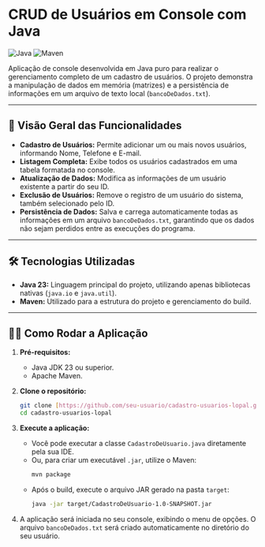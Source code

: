 # CRUD de Usuários em Console com Java

![Java](https://img.shields.io/badge/Java-23-blue.svg) ![Maven](https://img.shields.io/badge/Maven-4.0.0-red.svg)

Aplicação de console desenvolvida em Java puro para realizar o gerenciamento completo de um cadastro de usuários. O projeto demonstra a manipulação de dados em memória (matrizes) e a persistência de informações em um arquivo de texto local (`bancoDeDados.txt`).

---

## 🚀 Visão Geral das Funcionalidades

* **Cadastro de Usuários:** Permite adicionar um ou mais novos usuários, informando Nome, Telefone e E-mail.
* **Listagem Completa:** Exibe todos os usuários cadastrados em uma tabela formatada no console.
* **Atualização de Dados:** Modifica as informações de um usuário existente a partir do seu ID.
* **Exclusão de Usuários:** Remove o registro de um usuário do sistema, também selecionado pelo ID.
* **Persistência de Dados:** Salva e carrega automaticamente todas as informações em um arquivo `bancoDeDados.txt`, garantindo que os dados não sejam perdidos entre as execuções do programa.

---

## 🛠️ Tecnologias Utilizadas

* **Java 23:** Linguagem principal do projeto, utilizando apenas bibliotecas nativas (`java.io` e `java.util`).
* **Maven:** Utilizado para a estrutura do projeto e gerenciamento do build.

---

## 🏃‍♀️ Como Rodar a Aplicação

1.  **Pré-requisitos:**
    * Java JDK 23 ou superior.
    * Apache Maven.

2.  **Clone o repositório:**
    ```bash
    git clone [https://github.com/seu-usuario/cadastro-usuarios-lopal.git](https://github.com/seu-usuario/cadastro-usuarios-lopal.git)
    cd cadastro-usuarios-lopal
    ```

3.  **Execute a aplicação:**
    * Você pode executar a classe `CadastroDeUsuario.java` diretamente pela sua IDE.
    * Ou, para criar um executável `.jar`, utilize o Maven:
        ```bash
        mvn package
        ```
    * Após o build, execute o arquivo JAR gerado na pasta `target`:
        ```bash
        java -jar target/CadastroDeUsuario-1.0-SNAPSHOT.jar
        ```

4.  A aplicação será iniciada no seu console, exibindo o menu de opções. O arquivo `bancoDeDados.txt` será criado automaticamente no diretório do seu usuário.
